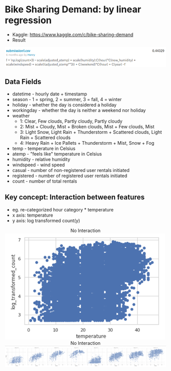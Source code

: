# Bike Sharing Demand: by linear regression
- Kaggle: https://www.kaggle.com/c/bike-sharing-demand
- Result
<img src="result.png">

## Data Fields 
- datetime - hourly date + timestamp
- season -  1 = spring, 2 = summer, 3 = fall, 4 = winter 
- holiday - whether the day is considered a holiday
- workingday - whether the day is neither a weekend nor holiday
- weather 
	- 1: Clear, Few clouds, Partly cloudy, Partly cloudy 
	- 2: Mist + Cloudy, Mist + Broken clouds, Mist + Few clouds, Mist 
	- 3: Light Snow, Light Rain + Thunderstorm + Scattered clouds, Light Rain + Scattered clouds 
	- 4: Heavy Rain + Ice Pallets + Thunderstorm + Mist, Snow + Fog 
- temp - temperature in Celsius
- atemp - "feels like" temperature in Celsius
- humidity - relative humidity
- windspeed - wind speed
- casual - number of non-registered user rentals initiated
- registered - number of registered user rentals initiated
- count - number of total rentals

## Key concept: Interaction between features
- eg. re-categorized hour category \* temperature 
- x axis: temperature 
- y axis: log transformed count(y) 

<center>No Interaction</center>
<img src="bike1.png">


<center>No Interaction</center>
<img src="bike2.png">


